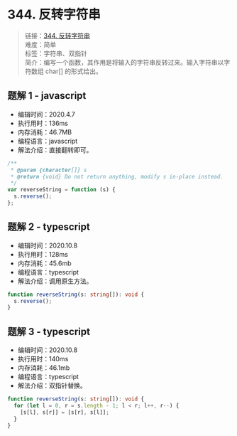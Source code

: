 # 344. 反转字符串

> 链接：[344. 反转字符串](https://leetcode-cn.com/problems/reverse-string/)  
> 难度：简单  
> 标签：字符串、双指针  
> 简介：编写一个函数，其作用是将输入的字符串反转过来。输入字符串以字符数组 char[] 的形式给出。

## 题解 1 - javascript

- 编辑时间：2020.4.7
- 执行用时：136ms
- 内存消耗：46.7MB
- 编程语言：javascript
- 解法介绍：直接翻转即可。

```javascript
/**
 * @param {character[]} s
 * @return {void} Do not return anything, modify s in-place instead.
 */
var reverseString = function (s) {
  s.reverse();
};
```

## 题解 2 - typescript

- 编辑时间：2020.10.8
- 执行用时：128ms
- 内存消耗：45.6mb
- 编程语言：typescript
- 解法介绍：调用原生方法。

```typescript
function reverseString(s: string[]): void {
  s.reverse();
}
```

## 题解 3 - typescript

- 编辑时间：2020.10.8
- 执行用时：140ms
- 内存消耗：46.1mb
- 编程语言：typescript
- 解法介绍：双指针替换。

```typescript
function reverseString(s: string[]): void {
  for (let l = 0, r = s.length - 1; l < r; l++, r--) {
    [s[l], s[r]] = [s[r], s[l]];
  }
}
```

